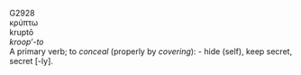 <body>
  <p>G2928<br>  κρύπτω  <br> kruptō  <br><i>kroop‘-to </i><br>A primary verb; to <i>conceal</i> (properly by <i>covering</i>): - hide (self), keep secret, secret [-ly].<br></p>
 </body>